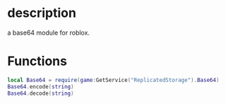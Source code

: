 # description
a base64 module for roblox.

# Functions
```lua
local Base64 = require(game:GetService("ReplicatedStorage").Base64)
Base64.encode(string)
Base64.decode(string)
```
